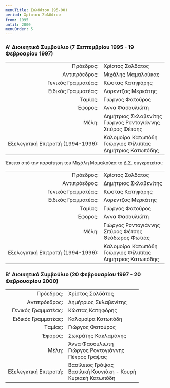 ```yaml
---
menuTitle: Σολδάτου (95-00)
period: Χρίστου Σολδάτου
from: 1995
until: 2000
menuOrder: 5
---
```


### Α' Διοικητικό Συμβούλιο (7 Σεπτεμβρίου 1995 - 19 Φεβροαρίου 1997)

|                              |                        |
| ---------------------------: | :----------------------|
| Πρόεδρος: | Χρίστος Σολδάτος|
| Aντιπρόεδρος: | Μιχάλης Μαμαλούκας |
| Γενικός Γραμματέας: | Κώστας Κατηφόρης |
| Eιδικός Γραμματέας: | Λορέντζος Μερκάτης |
| Tαμίας: | Γιώργος Φατούρος|
| Έφορος: | Άννα Φασουλιώτη|
| Μέλη: | Δημήτριος Σκλαβενίτης<br/>Γιώργος Ροντογιάννης<br/>Σπύρος Φέτσης|
| Εξελεγκτική Επιτροπή (1994-1996): | Καλομοίρα Κατωπόδη<br/>Γεώργιος Φίλιππας<br/>Δημήτριος Κατωπόδης|

Έπειτα από την παραίτηση του Μιχάλη Μαμαλούκα το Δ.Σ. συγκροτείται:

|                              |                        |
| ---------------------------: | :----------------------|
| Πρόεδρος: | Χρίστος Σολδάτος|
| Aντιπρόεδρος: | Δημήτριος Σκλαβενίτης |
| Γενικός Γραμματέας: | Κώστας Κατηφόρης |
| Eιδικός Γραμματέας: | Λορέντζος Μερκάτης |
| Tαμίας: | Γιώργος Φατούρος|
| Έφορος: | Άννα Φασουλιώτη|
| Μέλη: | Γιώργος Ροντογιάννης<br/>Σπύρος Φέτσης<br/>Θεόδωρος Φωτιάς|
| Εξελεγκτική Επιτροπή (1994-1996): | Καλομοίρα Κατωπόδη<br/>Γεώργιος Φίλιππας<br/>Δημήτριος Κατωπόδης|

### B' Διοικητικό Συμβούλιο (20 Φεβρουαρίου 1997 - 20 Φεβρουαρίου 2000)

|                              |                        |
| ---------------------------: | :----------------------|
| Πρόεδρος: | Χρίστος Σολδάτος|
| Aντιπρόεδρος: | Δημήτριος Σκλαβενίτης |
| Γενικός Γραμματέας: | Κώστας Κατηφόρης |
| Eιδικός Γραμματέας: | Καλομοίρα Κατωπόδη |
| Tαμίας: | Γιώργος Φατούρος|
| Έφορος: | Σωκράτης Κακλαμάνης|
| Μέλη: | Άννα Φασουλιώτη<br/>Γιώργος Ροντογιάννης<br/>Πέτρος Γράψας|
| Εξελεγκτική Επιτροπή: | Βασίλειος Γράψας<br/>Βασιλική Κουνιάκη - Κουρή<br/>Κυριακή Κατωπόδη|
